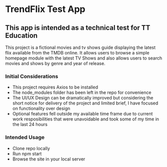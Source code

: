 # TrendFlix Test App
## This app is intended as a technical test for TT Education
 

This project is a fictional movies and tv shows guide displaying the latest flix available from the TMDB online. It allows users to browse a simple homepage module with the latest TV Shows and also allows users to search movies and shows by genre and year of release.

### Initial Considerations

* This project requires Axios to be installed
* The node_modules folder has been left in the repo for convenience
* The UI/UX Design can be dramatically improved but considering the short notice for delivery of the project and limited brief, I have focused on functionality over design
* Optional features fell outside my available time frame due to current work resposibilities that were unavoidable and took some of my time in the last 24 hours

### Intended Usage

* Clone repo locally
* Run npm start
* Browse the site in your local server
